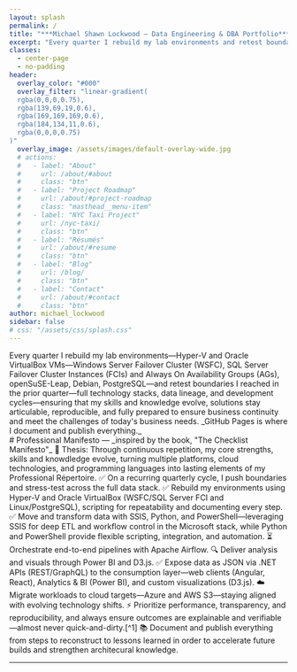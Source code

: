 ```yaml
---
layout: splash
permalink: /
title: "***Michael Shawn Lockwood — Data Engineering & DBA Portfolio***"
excerpt: "Every quarter I rebuild my lab environments and retest boundaries I reached in the prior quarter&mdash;full technology stacks, data lineage, and development cycles. _GitHub Pages is where I articulate, document, and publish everything._"
classes:
  - center-page
  - no-padding
header:
  overlay_color: "#000" 
  overlay_filter: "linear-gradient(
  rgba(0,0,0,0.75),
  rgba(139,69,19,0.6), 
  rgba(169,169,169,0.6),
  rgba(184,134,11,0.6),
  rgba(0,0,0,0.75)
)"
  overlay_image: /assets/images/default-overlay-wide.jpg 
  # actions:
  #   - label: "About"
  #     url: /about/#about
  #     class: "btn"
  #   - label: "Project Roadmap"
  #     url: /about/#project-roadmap
  #     class: "masthead__menu-item"
  #   - label: "NYC Taxi Project"
  #     url: /nyc-taxi/
  #     class: "btn"
  #   - label: "Résumés"
  #     url: /about/#resume
  #     class: "btn"
  #   - label: "Blog"
  #     url: /blog/
  #     class: "btn"
  #   - label: "Contact"
  #     url: /about/#contact
  #     class: "btn"
author: michael_lockwood
sidebar: false
# css: "/assets/css/splash.css"
---
```


<html><body class="wide-center-page">
<div class="manifesto-intro" markdown="1">
Every quarter I rebuild my lab environments&mdash;Hyper-V and Oracle VirtualBox VMs&mdash;Windows Server Failover Cluster (WSFC), SQL Server Failover Cluster Instances (FCIs) and Always On Availability Groups (AGs), openSuSE-Leap, Debian, PostgreSQL&mdash;and retest boundaries I reached in the prior quarter&mdash;full technology stacks, data lineage, and development cycles&mdash;ensuring that my skills and knowledge evolve, solutions stay articulable, reproducible, and fully prepared to ensure business continuity and meet the challenges of today's business needs. _GitHub Pages is where I document and publish everything._
</div>

<div class="manifesto-content" markdown="1">
# Professional Manifesto  
&mdash; _inspired by the book, "The Checklist Manifesto"_  
🎯 Thesis: Through continuous repetition, my core strengths, skills and knowdledge evolve, turning multiple platforms, cloud technologies, and programming languages into lasting elements of my Professional Répertoire.  
✅ On a recurring quarterly cycle, I push boundaries and stress-test across the full data stack.  
✅ Rebuild my environments using Hyper-V and Oracle VirtualBox (WSFC/SQL Server FCI and Linux/PostgreSQL), scripting for repeatability and documenting every step.  
✅ Move and transform data with SSIS, Python, and PowerShell—leveraging SSIS for deep ETL and workflow control in the Microsoft stack, while Python and PowerShell provide flexible scripting, integration, and automation.  
⏳ Orchestrate end-to-end pipelines with Apache Airflow.  
🔍 Deliver analysis and visuals through Power BI and D3.js.  
✅ Expose data as JSON via .NET APIs (REST/GraphQL) to the consumption layer—web clients (Angular, React), Analytics & BI (Power BI), and custom visualizations (D3.js).      
☁️ Migrate workloads to cloud targets—Azure and AWS S3—staying aligned with evolving technology shifts.  
⚡ Prioritize performance, transparency, and reproducibility, and always ensure outcomes are explainable and verifiable—almost never quick-and-dirty.[^1]  
📚 Document and publish everything from steps to reconstruct to lessons learned in order to accelerate future builds and strengthen architecural knowledge.  

[^1]: In DevOps and production work, urgent business needs sometimes require quick fixes. The key is to recognize these as exceptions, document them, and follow up with proper regression and stress testing so long-term quality isn’t compromised.  
</div>
</body></html>

---